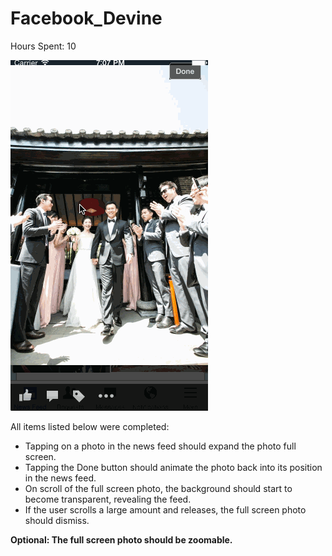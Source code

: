 Facebook_Devine
===============
Hours Spent: 10

![alt tag](FB_HW.gif)

All items listed below were completed: 

- Tapping on a photo in the news feed should expand the photo full screen.
- Tapping the Done button should animate the photo back into its position in the news feed.
- On scroll of the full screen photo, the background should start to become transparent, revealing the feed.
- If the user scrolls a large amount and releases, the full screen photo should dismiss.

**Optional: The full screen photo should be zoomable.**
